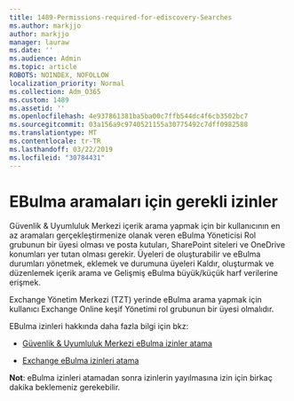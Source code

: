```yaml
---
title: 1489-Permissions-required-for-ediscovery-Searches
ms.author: markjjo
author: markjjo
manager: lauraw
ms.date: ''
ms.audience: Admin
ms.topic: article
ROBOTS: NOINDEX, NOFOLLOW
localization_priority: Normal
ms.collection: Adm_O365
ms.custom: 1489
ms.assetid: ''
ms.openlocfilehash: 4e937861381ba5ba00c7ffb544dc4f6cb3502bc7
ms.sourcegitcommit: 03a156a9c9740521155a30775492c7dff0982588
ms.translationtype: MT
ms.contentlocale: tr-TR
ms.lasthandoff: 03/22/2019
ms.locfileid: "30784431"
---
```

# <a name="permissions-required-for-ediscovery-searches"></a>EBulma aramaları için gerekli izinler

Güvenlik & Uyumluluk Merkezi içerik arama yapmak için bir kullanıcının en az aramaları gerçekleştirmenize olanak veren eBulma Yöneticisi Rol grubunun bir üyesi olması ve posta kutuları, SharePoint siteleri ve OneDrive konumları yer tutan olması gerekir. Üyeleri de oluşturabilir ve eBulma durumları yönetmek, eklemek ve durumuna üyeleri Kaldır, oluşturmak ve düzenlemek içerik arama ve Gelişmiş eBulma büyük/küçük harf verilerine erişmek.

Exchange Yönetim Merkezi (TZT) yerinde eBulma arama yapmak için kullanıcı Exchange Online keşif Yönetimi rol grubunun bir üyesi olmalıdır.

EBulma izinleri hakkında daha fazla bilgi için bkz: 

- [Güvenlik & Uyumluluk Merkezi eBulma izinler atama](https://docs.microsoft.com/office365/securitycompliance/assign-ediscovery-permissions)

- [Exchange eBulma izinleri atama](https://docs.microsoft.com/exchange/security-and-compliance/in-place-ediscovery/assign-ediscovery-permissions)

**Not**: eBulma izinleri atamadan sonra izinlerin yayılmasına izin için birkaç dakika beklemeniz gerekebilir.
